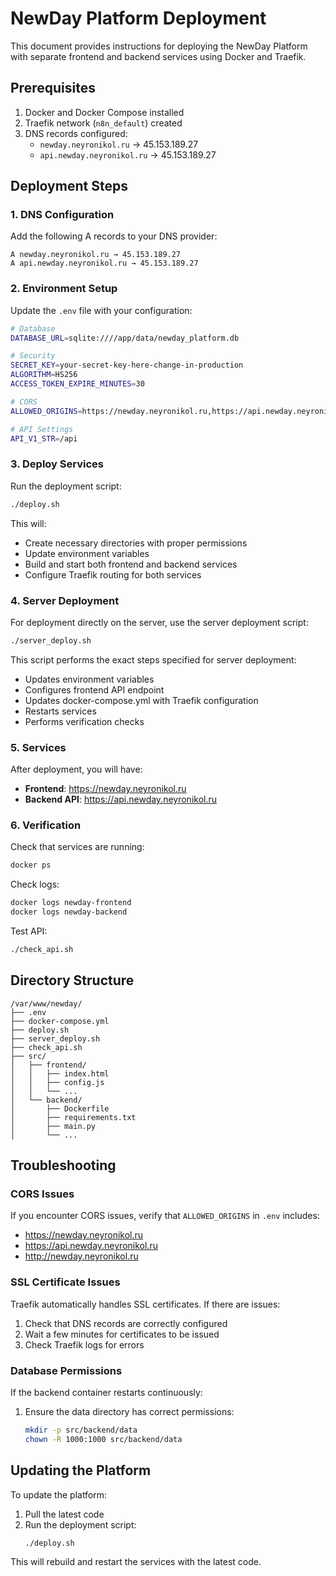 # NewDay Platform Deployment

This document provides instructions for deploying the NewDay Platform with separate frontend and backend services using Docker and Traefik.

## Prerequisites

1. Docker and Docker Compose installed
2. Traefik network (`n8n_default`) created
3. DNS records configured:
   - `newday.neyronikol.ru` → 45.153.189.27
   - `api.newday.neyronikol.ru` → 45.153.189.27

## Deployment Steps

### 1. DNS Configuration

Add the following A records to your DNS provider:
```
A newday.neyronikol.ru → 45.153.189.27
A api.newday.neyronikol.ru → 45.153.189.27
```

### 2. Environment Setup

Update the `.env` file with your configuration:
```bash
# Database
DATABASE_URL=sqlite:////app/data/newday_platform.db

# Security
SECRET_KEY=your-secret-key-here-change-in-production
ALGORITHM=HS256
ACCESS_TOKEN_EXPIRE_MINUTES=30

# CORS
ALLOWED_ORIGINS=https://newday.neyronikol.ru,https://api.newday.neyronikol.ru,http://newday.neyronikol.ru

# API Settings
API_V1_STR=/api
```

### 3. Deploy Services

Run the deployment script:
```bash
./deploy.sh
```

This will:
- Create necessary directories with proper permissions
- Update environment variables
- Build and start both frontend and backend services
- Configure Traefik routing for both services

### 4. Server Deployment

For deployment directly on the server, use the server deployment script:
```bash
./server_deploy.sh
```

This script performs the exact steps specified for server deployment:
- Updates environment variables
- Configures frontend API endpoint
- Updates docker-compose.yml with Traefik configuration
- Restarts services
- Performs verification checks

### 5. Services

After deployment, you will have:

- **Frontend**: https://newday.neyronikol.ru
- **Backend API**: https://api.newday.neyronikol.ru

### 6. Verification

Check that services are running:
```bash
docker ps
```

Check logs:
```bash
docker logs newday-frontend
docker logs newday-backend
```

Test API:
```bash
./check_api.sh
```

## Directory Structure

```
/var/www/newday/
├── .env
├── docker-compose.yml
├── deploy.sh
├── server_deploy.sh
├── check_api.sh
├── src/
│   ├── frontend/
│   │   ├── index.html
│   │   ├── config.js
│   │   └── ...
│   └── backend/
│       ├── Dockerfile
│       ├── requirements.txt
│       ├── main.py
│       └── ...
```

## Troubleshooting

### CORS Issues

If you encounter CORS issues, verify that `ALLOWED_ORIGINS` in `.env` includes:
- https://newday.neyronikol.ru
- https://api.newday.neyronikol.ru
- http://newday.neyronikol.ru

### SSL Certificate Issues

Traefik automatically handles SSL certificates. If there are issues:
1. Check that DNS records are correctly configured
2. Wait a few minutes for certificates to be issued
3. Check Traefik logs for errors

### Database Permissions

If the backend container restarts continuously:
1. Ensure the data directory has correct permissions:
   ```bash
   mkdir -p src/backend/data
   chown -R 1000:1000 src/backend/data
   ```

## Updating the Platform

To update the platform:

1. Pull the latest code
2. Run the deployment script:
   ```bash
   ./deploy.sh
   ```

This will rebuild and restart the services with the latest code.